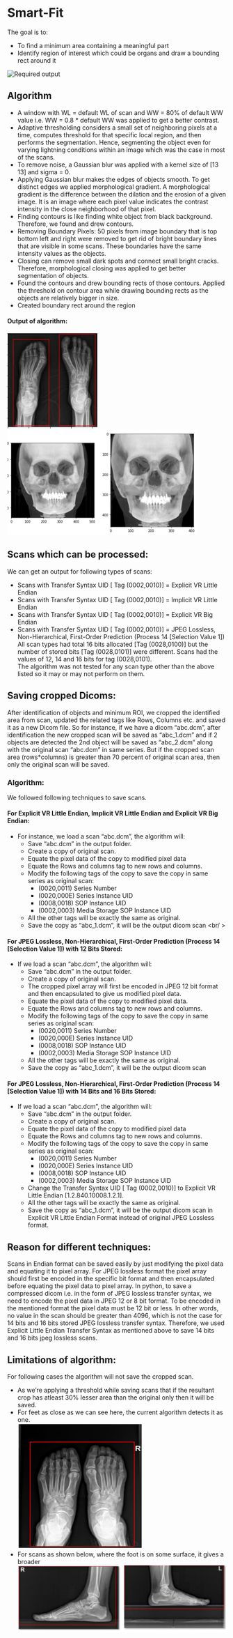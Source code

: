 # Smart-Fit

The goal is to:
- To find a minimum area containing a meaningful part
- Identify region of interest which could be organs and draw a bounding rect around it  <br />

![Required output](https://github.com/amalmsaleem/3d-Smart-Fit/blob/main/lung1.gif) <br />
## Algorithm <br />
- A window with WL = default WL of scan and WW = 80% of default WW value i.e. WW = 0.8 * default WW was applied to get a better contrast.
- Adaptive thresholding considers a small set of neighboring pixels at a time, computes threshold for that specific local region, and then performs the segmentation. Hence, segmenting the object even for varying lightning conditions within an image which was the case in most of the scans.
- To remove noise, a Gaussian blur was applied with a kernel size of [13 13] and sigma = 0.
- Applying Gaussian blur makes the edges of objects smooth. To get distinct edges we applied morphological gradient. A morphological gradient is the difference between the dilation and the erosion of a given image. It is an image where each pixel value indicates the contrast intensity in the close neighborhood of that pixel.
- Finding contours is like finding white object from black background. Therefore, we found and drew contours.
- Removing Boundary Pixels: 50 pixels from image boundary that is top bottom left and right were removed to get rid of bright boundary lines that are visible in some scans. These boundaries have the same intensity values as the objects.
- Closing can remove small dark spots and connect small bright cracks. Therefore, morphological closing was applied to get better segmentation of objects.
- Found the contours and drew bounding rects of those contours. Applied the threshold on contour area while drawing bounding rects as the objects are relatively bigger in size.
- Created boundary rect around the region <br />
#### Output of algorithm: <br />
![Output](png/Capture3.PNG) <br />
![Output](png/Capture_new.PNG) <br />
## Scans which can be processed: <br />
We can get an output for following types of scans:
- Scans with Transfer Syntax UID [ Tag (0002,0010)] = Explicit VR Little Endian
- Scans with Transfer Syntax UID [ Tag (0002,0010)] = Implicit VR Little Endian
- Scans with Transfer Syntax UID [ Tag (0002,0010)] = Explicit VR Big Endian
- Scans with Transfer Syntax UID [ Tag (0002,0010)] = JPEG Lossless, Non-Hierarchical, First-Order Prediction (Process 14 [Selection Value 1]) <br />
All scan types had total 16 bits allocated [Tag (0028,0100)] but the number of stored bits [Tag (0028,0101)] were different. Scans had the values of 12, 14 and 16 bits for tag (0028,0101). <br />
The algorithm was not tested for any scan type other than the above listed so it may or may not perform on them. <br />
## Saving cropped Dicoms: <br />
After identification of objects and minimum ROI, we cropped the identified area from scan, updated the related tags like Rows, Columns etc. and saved it as a new Dicom file. So for instance, if we have a dicom “abc.dcm”, after identification the new cropped scan will be saved as “abc_1.dcm” and if 2 objects are detected the 2nd object will be saved as “abc_2.dcm” along with the original scan “abc.dcm” in same series. But if the cropped scan area (rows*columns) is greater than 70 percent of original scan area, then only the original scan will be saved. <br />
### Algorithm: <br />
We followed following techniques to save scans. <br />
#### For Explicit VR Little Endian, Implicit VR Little Endian and Explicit VR Big Endian: <br />
- For instance, we load a scan “abc.dcm”, the algorithm will:
  - Save “abc.dcm” in the output folder.
  - Create a copy of original scan.
  - Equate the pixel data of the copy to modified pixel data
  - Equate the Rows and columns tag to new rows and columns.
  - Modify the following tags of the copy to save the copy in same series as original scan:
    - (0020,0011) Series Number
    - (0020,000E) Series Instance UID
    - (0008,0018) SOP Instance UID
    - (0002,0003) Media Storage SOP Instance UID
  - All the other tags will be exactly the same as original.
  - Save the copy as “abc_1.dcm”, it will be the output dicom scan <br/ >
#### For JPEG Lossless, Non-Hierarchical, First-Order Prediction (Process 14 [Selection Value 1]) with 12 Bits Stored: <br />
- If we load a scan “abc.dcm”, the algorithm will:
  - Save “abc.dcm” in the output folder.
  - Create a copy of original scan.
  - The cropped pixel array will first be encoded in JPEG 12 bit format and then encapsulated to give us modified pixel data.
  - Equate the pixel data of the copy to modified pixel data.
  - Equate the Rows and columns tag to new rows and columns.
  - Modify the following tags of the copy to save the copy in same series as original scan:
    - (0020,0011) Series Number
    - (0020,000E) Series Instance UID
    - (0008,0018) SOP Instance UID
    - (0002,0003) Media Storage SOP Instance UID
  - All the other tags will be exactly the same as original.
  - Save the copy as “abc_1.dcm”, it will be the output dicom scan

#### For JPEG Lossless, Non-Hierarchical, First-Order Prediction (Process 14 [Selection Value 1]) with 14 Bits and 16 Bits Stored: <br />
- If we load a scan “abc.dcm”, the algorithm will:
  - Save “abc.dcm” in the output folder.
  - Create a copy of original scan.
  - Equate the pixel data of the copy to modified pixel data
  - Equate the Rows and columns tag to new rows and columns.
  - Modify the following tags of the copy to save the copy in same series as original scan:
    - (0020,0011) Series Number
    - (0020,000E) Series Instance UID
    - (0008,0018) SOP Instance UID
    - (0002,0003) Media Storage SOP Instance UID
  - Change the Transfer Syntax UID [ Tag (0002,0010)] to Explicit VR Little Endian [1.2.840.10008.1.2.1].
  - All the other tags will be exactly the same as original.
  - Save the copy as “abc_1.dcm”, it will be the output dicom scan in Explicit VR Little Endian Format instead of original JPEG Lossless format. <br />

## Reason for different techniques:
Scans in Endian format can be saved easily by just modifying the pixel data and equating it to pixel array. For JPEG lossless format the pixel array should first be encoded in the specific bit format and then encapsulated before equating the pixel data to pixel array. In python, to save a compressed dicom i.e. in the form of JPEG lossless transfer syntax, we need to encode the pixel data in JPEG 12 or 8 bit format. To be encoded in the mentioned format the pixel data must be 12 bit or less. In other words, no value in the scan should be greater than 4096, which is not the case for 14 bits and 16 bits stored JPEG lossless transfer syntax. Therefore, we used Explicit Little Endian Transfer Syntax as mentioned above to save 14 bits and 16 bits jpeg lossless scans.

## Limitations of algorithm: <br />
For following cases the algorithm will not save the cropped scan. 
- As we’re applying a threshold while saving scans that if the resultant crop has atleast 30% lesser area than the original only then it will be saved.
- For feet as close as we can see here, the current algorithm detects it as one. <br />
![Close Feet](png/Capture1.PNG) <br />
- For scans as shown below, where the foot is on some surface, it gives a broader <br />
![Standing Feet](png/Capture2.PNG) <br />
